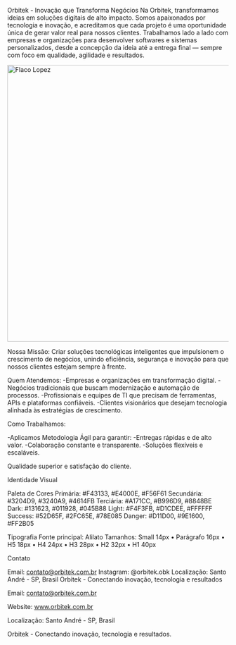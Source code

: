 Orbitek - Inovação que Transforma Negócios
Na Orbitek, transformamos ideias em soluções digitais de alto impacto. Somos apaixonados por tecnologia e inovação, e acreditamos que cada projeto é uma oportunidade única de gerar valor real para nossos clientes.
Trabalhamos lado a lado com empresas e organizações para desenvolver softwares e sistemas personalizados, desde a concepção da ideia até a entrega final — sempre com foco em qualidade, agilidade e resultados.

<img width="628" height="628" alt="Flaco Lopez" src="https://github.com/user-attachments/assets/9d5386aa-8af9-4af5-a4bb-4d92e3874f71" />

Nossa Missão:
Criar soluções tecnológicas inteligentes que impulsionem o crescimento de negócios, unindo eficiência, segurança e inovação para que nossos clientes estejam sempre à frente.

Quem Atendemos:
-Empresas e organizações em transformação digital.
-Negócios tradicionais que buscam modernização e automação de processos.
-Profissionais e equipes de TI que precisam de ferramentas, APIs e plataformas confiáveis.
-Clientes visionários que desejam tecnologia alinhada às estratégias de crescimento.

Como Trabalhamos:

-Aplicamos Metodologia Ágil para garantir:
-Entregas rápidas e de alto valor.
-Colaboração constante e transparente.
-Soluções flexíveis e escaláveis.

Qualidade superior e satisfação do cliente.


Identidade Visual

Paleta de Cores
Primária: #F43133, #E4000E, #F56F61
Secundária: #3204D9, #3240A9, #4614FB
Terciária: #A171CC, #B996D9, #8848BE
Dark: #131623, #011928, #045B88
Light: #F4F3FB, #D1CDEE, #FFFFFF
Success: #52D65F, #2FC65E, #78E085
Danger: #D11D00, #9E1600, #FF2B05

Tipografia
Fonte principal: Alilato
Tamanhos: Small 14px • Parágrafo 16px • H5 18px • H4 24px • H3 28px • H2 32px • H1 40px

Contato

Email: contato@orbitek.com.br
Instagram: @orbitek.obk
Localização: Santo André - SP, Brasil
Orbitek - Conectando inovação, tecnologia e resultados

Email: contato@orbitek.com.br

Website: www.orbitek.com.br

Localização: Santo André - SP, Brasil

Orbitek - Conectando inovação, tecnologia e resultados.
